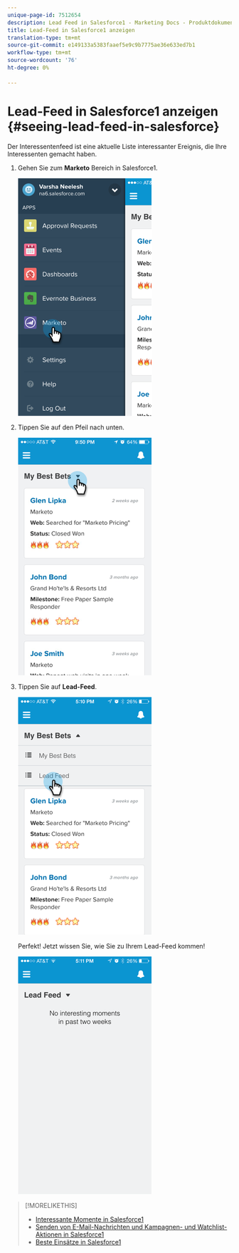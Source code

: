 ```yaml
---
unique-page-id: 7512654
description: Lead Feed in Salesforce1 - Marketing Docs - Produktdokumentation
title: Lead-Feed in Salesforce1 anzeigen
translation-type: tm+mt
source-git-commit: e149133a5383faaef5e9c9b7775ae36e633ed7b1
workflow-type: tm+mt
source-wordcount: '76'
ht-degree: 0%

---
```



# Lead-Feed in Salesforce1 anzeigen {#seeing-lead-feed-in-salesforce}

Der Interessentenfeed ist eine aktuelle Liste interessanter Ereignis, die Ihre Interessenten gemacht haben.

1. Gehen Sie zum **Marketo** Bereich in Salesforce1.

   ![](assets/image2015-4-20-15-3a14-3a15.png)

1. Tippen Sie auf den Pfeil nach unten.

   ![](assets/image2015-4-23-17-3a7-3a16.png)

1. Tippen Sie auf **Lead-Feed**.

   ![](assets/image2015-4-23-17-3a19-3a16.png)

   Perfekt! Jetzt wissen Sie, wie Sie zu Ihrem Lead-Feed kommen!

   ![](assets/image2015-4-23-17-3a20-3a12.png)

>[!MORELIKETHIS]
>
>* [Interessante Momente in Salesforce1](interesting-moments-in-salesforce1.md)
>* [Senden von E-Mail-Nachrichten und Kampagnen- und Watchlist-Aktionen in Salesforce1](send-marketo-email-and-campaign-and-watchlist-actions-in-salesforce1.md)
>* [Beste Einsätze in Salesforce1](best-bets-in-salesforce1.md)

>



